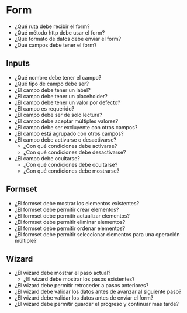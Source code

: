 # Form

- ¿Qué ruta debe recibir el form?
- ¿Qué método http debe usar el form?
- ¿Qué formato de datos debe enviar el form?
- ¿Qué campos debe tener el form?

## Inputs

- ¿Qué nombre debe tener el campo?
- ¿Qué tipo de campo debe ser?
- ¿El campo debe tener un label?
- ¿El campo debe tener un placeholder?
- ¿El campo debe tener un valor por defecto?
- ¿El campo es requerido?
- ¿El campo debe ser de solo lectura?
- ¿El campo debe aceptar múltiples valores?
- ¿El campo debe ser excluyente con otros campos?
- ¿El campo está agrupado con otros campos?
- ¿El campo debe activarse o desactivarse?
  - ¿Con qué condiciones debe activarse?
  - ¿Con qué condiciones debe desactivarse?
- ¿El campo debe ocultarse?
  - ¿Con qué condiciones debe ocultarse?
  - ¿Con qué condiciones debe mostrarse?

## Formset

- ¿El formset debe mostrar los elementos existentes?
- ¿El formset debe permitir crear elementos?
- ¿El formset debe permitir actualizar elementos?
- ¿El formset debe permitir eliminar elementos?
- ¿El formset debe permitir ordenar elementos?
- ¿El formset debe permitir seleccionar elementos para una operación múltiple?

## Wizard

- ¿El wizard debe mostrar el paso actual?
    - ¿El wizard debe mostrar los pasos existentes?
- ¿El wizard debe permitir retroceder a pasos anteriores?
- ¿El wizard debe validar los datos antes de avanzar al siguiente paso?
- ¿El wizard debe validar los datos antes de enviar el form?
- ¿El wizard debe permitir guardar el progreso y continuar más tarde?